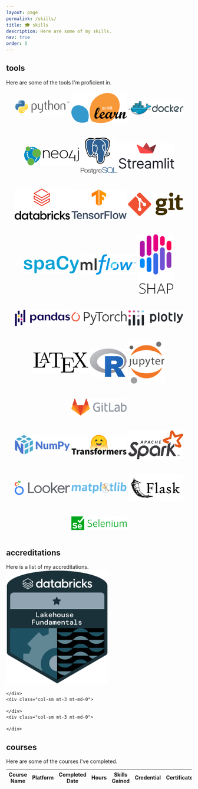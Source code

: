 ```yaml
---
layout: page
permalink: /skills/
title: 🎓 skills
description: Here are some of my skills.
nav: true
order: 5
---
```


<div class="projects">
<h2 class="category">tools</h2>
  Here are some of the tools I'm proficient in.
  <div class="row mt-3">
    <div class="col-sm mt-3 mt-md-0">
      <center>
        <img src="/assets/img/skills/python.png" width="150" style="vertical-align:middle;margin:20px 0px">
        <img src="/assets/img/skills/sklearn.png" width="150" style="vertical-align:middle;margin:20px 0px">
        <img src="/assets/img/skills/docker.png" width="150" style="vertical-align:middle;margin:20px 0px">
        <img src="/assets/img/skills/neo4j.png" width="150" style="vertical-align:middle;margin:20px 0px">
        <img src="/assets/img/skills/postgressql.png" width="100" style="vertical-align:middle;margin:20px 0px">
        <img src="/assets/img/skills/streamlit.png" width="150" style="vertical-align:middle;margin:20px 0px">
      </center>
    </div>
    <div class="col-sm mt-3 mt-md-0">
      <center>
        <img src="/assets/img/skills/databricks.png" width="150" style="vertical-align:middle;margin:20px 0px">
        <img src="/assets/img/skills/tensorflow.png" width="150" style="vertical-align:middle;margin:20px 0px">
        <img src="/assets/img/skills/git.png" width="150" style="vertical-align:middle;margin:20px 0px">
        <img src="/assets/img/skills/spacy.png" width="150" style="vertical-align:middle;margin:20px 0px">
        <img src="/assets/img/skills/mlflow.png" width="150" style="vertical-align:middle;margin:20px 0px">
        <img src="/assets/img/skills/shap.png" width="100" style="vertical-align:middle;margin:20px 0px">
      </center>
    </div>
    <div class="col-sm mt-3 mt-md-0">
      <center>
        <img src="/assets/img/skills/pandas.png" width="150" style="vertical-align:middle;margin:20px 0px">
        <img src="/assets/img/skills/pytorch.png" width="150" style="vertical-align:middle;margin:20px 0px">
        <img src="/assets/img/skills/plotly.png" width="150" style="vertical-align:middle;margin:20px 0px">
        <img src="/assets/img/skills/latex.png" width="150" style="vertical-align:middle;margin:20px 0px">
        <img src="/assets/img/skills/r.png" width="100" style="vertical-align:middle;margin:20px 0px">
        <img src="/assets/img/skills/jupyter.png" width="100" style="vertical-align:middle;margin:20px 0px">
        <img src="/assets/img/skills/gitlab.png" width="150" style="vertical-align:middle;margin:20px 0px">
      </center>
    </div>
    <div class="col-sm mt-3 mt-md-0">
      <center>
        <img src="/assets/img/skills/numpy.png" width="150" style="vertical-align:middle;margin:20px 0px">
        <img src="/assets/img/skills/transformers.png" width="150" style="vertical-align:middle;margin:20px 0px">
        <img src="/assets/img/skills/spark.png" width="150" style="vertical-align:middle;margin:20px 0px">
        <img src="/assets/img/skills/looker.png" width="150" style="vertical-align:middle;margin:20px 0px">
        <img src="/assets/img/skills/matplotlib.png" width="150" style="vertical-align:middle;margin:20px 0px">
        <img src="/assets/img/skills/flask.png" width="150" style="vertical-align:middle;margin:20px 0px">
        <img src="/assets/img/skills/selenium.png" width="150" style="vertical-align:middle;margin:20px 0px">
      </center>
    </div>
  </div>
<h2 class="category">accreditations</h2>
  Here is a list of my accreditations.
  <div class="row mt-3">
    <div class="col-sm mt-3 mt-md-0">
      <a href="https://credentials.databricks.com/55fb7987-70cc-4296-802c-58a4924c76c2#gs.yqniy9" target="_blank">
        <img src="/assets/img/skills/lakehouse_fundamentals.png">
      </a>
    </div>
    <div class="col-sm mt-3 mt-md-0">
      
    </div>
    <div class="col-sm mt-3 mt-md-0">
      
    </div>
    <div class="col-sm mt-3 mt-md-0">
      
    </div>
</div>
<h2 class="category">courses</h2>
  Here are some of the courses I've completed.
  <table
  data-click-to-select="false"
  data-height="780"
  data-pagination="true"
  data-search="true"
  data-toggle="table"
  data-url="{{ '/assets/json/courses.json' | relative_url }}">
  <thead>
    <tr>
      <th data-field="name" data-halign="left" data-align="left" data-sortable="true">Course Name</th>
      <th data-field="platform" data-halign="center" data-align="center" data-sortable="true">Platform</th>
      <th data-field="date" data-halign="center" data-align="center" data-sortable="true">Completed Date</th>
      <th data-field="hours" data-halign="center" data-align="center" data-sortable="true">Hours</th>
      <th data-field="skills" data-halign="left" data-align="left" data-sortable="true">Skills Gained</th>
      <th data-field="credential" data-halign="center" data-align="center" data-sortable="true">Credential</th>
      <th data-field="certificate" data-halign="center" data-align="center" data-sortable="true">Certificate</th>
    </tr>
  </thead>
</table>
</div>
